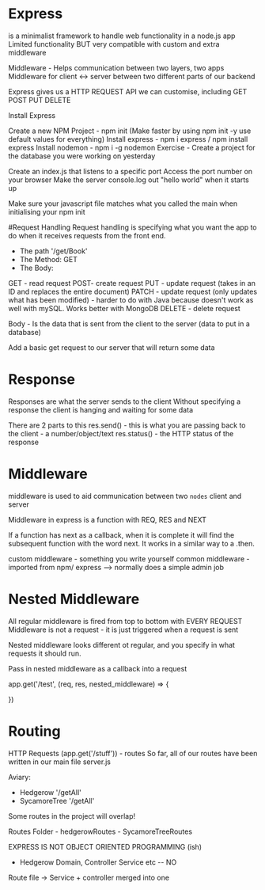 # Express 
is a minimalist framework to handle web functionality in a node.js app Limited functionality BUT very compatible with custom and extra middleware

Middleware - Helps communication between two layers, two apps Middleware for client <-> server between two different parts of our backend

Express gives us a HTTP REQUEST API we can customise, including GET POST PUT DELETE

Install Express

Create a new NPM Project - npm init (Make faster by using npm init -y use default values for everything)
Install express - npm i express / npm install express
Install nodemon - npm i -g nodemon
Exercise - Create a project for the database you were working on yesterday

Create an index.js that listens to a specific port
Access the port number on your browser
Make the server console.log out "hello world" when it starts up

Make sure your javascript file matches what you called the main when initialising your npm init

#Request Handling
Request handling is specifying what you want the app to do when it receives requests from the front end.
- The path '/get/Book'
- The Method: GET
- The Body:

GET - read request
POST- create request
PUT - update request (takes in an ID and replaces the entire document)
PATCH - update request (only updates what has been modified) - harder to do with Java because doesn't work as well with mySQL. Works better with MongoDB
DELETE - delete request

Body - Is the data that is sent from the client to the server (data to put in a database)

Add a basic get request to our server that will return some data

# Response
Responses are what the server sends to the client
Without specifying a response the client is hanging and waiting for some data

There are 2 parts to this
res.send() - this is what you are passing back to the client - a number/object/text
res.status() - the HTTP status of the response

# Middleware
middleware is used to aid communication between two `nodes` client and server

Middleware in express is a function with REQ, RES and NEXT

If a function has next as a callback, when it is complete it will find the subsequent function with the word next. It works in a similar way to a .then. 

custom middleware - something you write yourself
common middleware - imported from npm/ express --> normally does a simple admin job 

# Nested Middleware
All regular middleware is fired from top to bottom with EVERY REQUEST
Middleware is not a request - it is just triggered when a request is sent

Nested middleware looks different ot regular, and you specify in what requests it should run.

Pass in nested middleware as a callback into a request

app.get('/test', (req, res, nested_middleware) => {

})

# Routing
HTTP Requests (app.get('/stuff')) - routes
So far, all of our routes have been written in our main file server.js

Aviary:
- Hedgerow
    '/getAll'
- SycamoreTree
    '/getAll'

Some routes in the project will overlap!

Routes Folder
    - hedgerowRoutes
    - SycamoreTreeRoutes

EXPRESS IS NOT OBJECT ORIENTED PROGRAMMING (ish)
- Hedgerow Domain, Controller Service etc  -- NO

Route file -> Service + controller merged into one